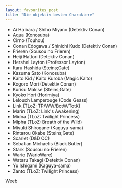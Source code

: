 ```yaml
---
layout: favourites_post
title: "Die objektiv besten Charaktere"
---
```


* Ai Haibara / Shiho Miyano (Detektiv Conan)
* Aqua (Konosuba)
* Cirno (Touhou)
* Conan Edogawa / Shinichi Kudo (Detektiv Conan)
* Frieren (Sousou no Frieren)
* Heiji Hattori (Detektiv Conan)
* Hershel Layton (Professor Layton)
* Itaru Hashida (Steins;Gate)
* Kazuma Sato (Konosuba)
* Kaito Kid / Kaito Kuroba (Magic Kaito)
* Kogoro Mori (Detektiv Conan)
* Kurisu Makise (Steins;Gate)
* Kyoko Hori (Horimiya)
* Lelouch Lamperouge (Code Geass)
* Link (TLoZ: TP/WW/BotW/TotK)
* Marin (TLoZ: Link's Awakening)
* Midna (TLoZ: Twilight Princess)
* Mipha (TLoZ: Breath of the Wild)
* Miyuki Shirogane (Kaguya-sama)
* Rintarou Okabe (Steins;Gate)
* Scarlet (D&D OC)
* Sebatian Michaelis (Black Butler)
* Stark (Sousou no Frieren)
* Wario (WarioWare)
* Wataru Takagi (Detektiv Conan)
* Yu Ishigami (Kaguya-sama)
* Zanto (TLoZ: Twilight Princess)

Weeb